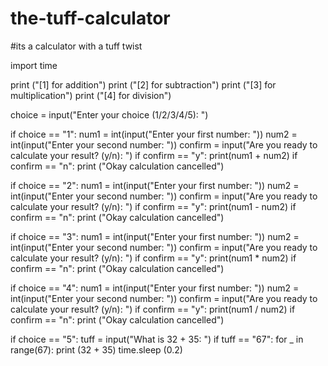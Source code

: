 # the-tuff-calculator
#its a calculator with a tuff twist


import time

print ("[1] for addition")
print ("[2] for subtraction")
print ("[3] for multiplication")
print ("[4] for division")

choice = input("Enter your choice (1/2/3/4/5): ")

if choice == "1":
    num1 = int(input("Enter your first number: "))
    num2 = int(input("Enter your second number: "))
    confirm = input("Are you ready to calculate your result? (y/n): ")
    if confirm == "y":
        print(num1 + num2)
    if confirm == "n":
        print ("Okay calculation cancelled")

if choice == "2":
    num1 = int(input("Enter your first number: "))
    num2 = int(input("Enter your second number: "))
    confirm = input("Are you ready to calculate your result? (y/n): ")
    if confirm == "y":
        print(num1 - num2)
    if confirm == "n":
        print ("Okay calculation cancelled")

if choice == "3":
    num1 = int(input("Enter your first number: "))
    num2 = int(input("Enter your second number: "))
    confirm = input("Are you ready to calculate your result? (y/n): ")
    if confirm == "y":
        print(num1 * num2)
    if confirm == "n":
        print ("Okay calculation cancelled")

if choice == "4":
    num1 = int(input("Enter your first number: "))
    num2 = int(input("Enter your second number: "))
    confirm = input("Are you ready to calculate your result? (y/n): ")
    if confirm == "y":
        print(num1 / num2)
    if confirm == "n":
        print ("Okay calculation cancelled")

if choice == "5":
    tuff = input("What is 32 + 35: ")
    if tuff == "67":
        for _ in range(67):
            print (32 + 35)
            time.sleep (0.2)
